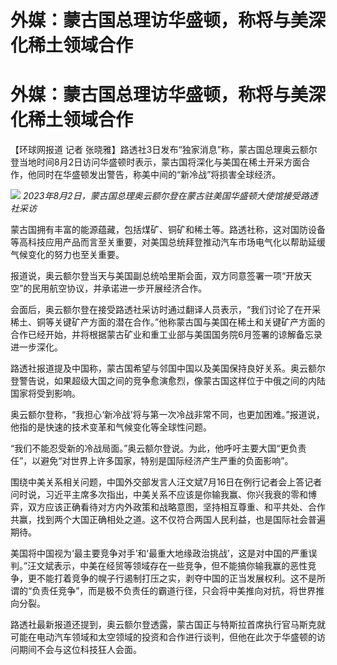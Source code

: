 # 外媒：蒙古国总理访华盛顿，称将与美深化稀土领域合作

# 外媒：蒙古国总理访华盛顿，称将与美深化稀土领域合作

【环球网报道 记者
张晓雅】路透社3日发布“独家消息”称，蒙古国总理奥云额尔登当地时间8月2日访问华盛顿时表示，蒙古国将深化与美国在稀土开采方面合作，他同时在华盛顿发出警告，称美中间的“新冷战”将损害全球经济。

![](https://inews.gtimg.com/om_bt/Ozh6UndE7wS40MJ5zxqYhshUwYQvO5CCoa6XsR8ls9e5AAA/1000)
_2023年8月2日，蒙古国总理奥云额尔登在蒙古驻美国华盛顿大使馆接受路透社采访_

蒙古国拥有丰富的能源蕴藏，包括煤矿、铜矿和稀土等。路透社称，这对国防设备等高科技应用产品而言至关重要，对美国总统拜登推动汽车市场电气化以帮助延缓气候变化的努力也至关重要。

报道说，奥云额尔登当天与美国副总统哈里斯会面，双方同意签署一项“开放天空”的民用航空协议，并承诺进一步开展经济合作。

会面后，奥云额尔登在接受路透社采访时通过翻译人员表示，“我们讨论了在开采稀土、铜等关键矿产方面的潜在合作。”他称蒙古国与美国在稀土和关键矿产方面的合作已经开始，并将根据蒙古矿业和重工业部与美国国务院6月签署的谅解备忘录进一步深化。

路透社报道提及中国称，蒙古国希望与邻国中国以及美国保持良好关系。奥云额尔登警告说，如果超级大国之间的竞争愈演愈烈，像蒙古国这样位于中俄之间的内陆国家将受到影响。

奥云额尔登称，“我担心‘新冷战’将与第一次冷战非常不同，也更加困难。”报道说，他指的是快速的技术变革和气候变化等全球性问题。

“我们不能忍受新的冷战局面。”奥云额尔登说。为此，他呼吁主要大国“更负责任”，以避免“对世界上许多国家，特别是国际经济产生严重的负面影响”。

围绕中美关系相关问题，中国外交部发言人汪文斌7月16日在例行记者会上答记者问时说，习近平主席多次指出，中美关系不应该是你输我赢、你兴我衰的零和博弈，双方应该正确看待对方内外政策和战略意图，坚持相互尊重、和平共处、合作共赢，找到两个大国正确相处之道。这不仅符合两国人民利益，也是国际社会普遍期待。

美国将中国视为‘最主要竞争对手’和‘最重大地缘政治挑战’，这是对中国的严重误判。”汪文斌表示，中美在经贸等领域存在一些竞争，但不能搞你输我赢的恶性竞争，更不能打着竞争的幌子行遏制打压之实，剥夺中国的正当发展权利。这不是所谓的“负责任竞争”，而是极不负责任的霸道行径，只会将中美推向对抗，将世界推向分裂。

路透社最新报道还提到，奥云额尔登透露，蒙古国正与特斯拉首席执行官马斯克就可能在电动汽车领域和太空领域的投资和合作进行谈判，但他在此次于华盛顿的访问期间不会与这位科技狂人会面。

